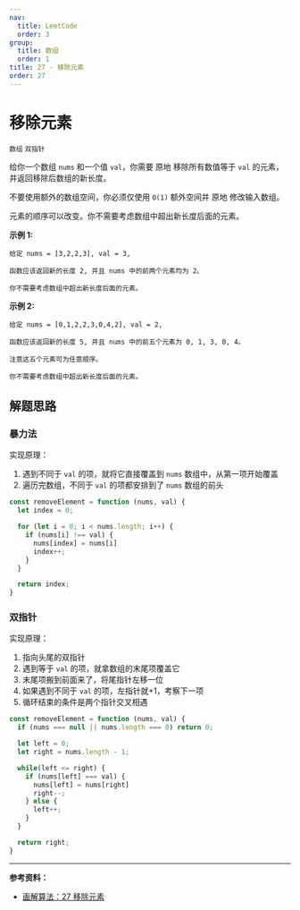 ```yaml
---
nav:
  title: LeetCode
  order: 3
group:
  title: 数组
  order: 1
title: 27 - 移除元素
order: 27
---
```


# 移除元素

`数组` `双指针`

给你一个数组 `nums` 和一个值 `val`，你需要 原地 移除所有数值等于 `val` 的元素，并返回移除后数组的新长度。

不要使用额外的数组空间，你必须仅使用 `O(1)` 额外空间并 原地 修改输入数组。

元素的顺序可以改变。你不需要考虑数组中超出新长度后面的元素。

**示例 1:**

```plain
给定 nums = [3,2,2,3], val = 3,

函数应该返回新的长度 2, 并且 nums 中的前两个元素均为 2。

你不需要考虑数组中超出新长度后面的元素。
```

**示例 2:**

```plain
给定 nums = [0,1,2,2,3,0,4,2], val = 2,

函数应该返回新的长度 5, 并且 nums 中的前五个元素为 0, 1, 3, 0, 4。

注意这五个元素可为任意顺序。

你不需要考虑数组中超出新长度后面的元素。
```

## 解题思路

### 暴力法

实现原理：

1. 遇到不同于 `val` 的项，就将它直接覆盖到 `nums` 数组中，从第一项开始覆盖
2. 遍历完数组，不同于 `val` 的项都安排到了 `nums` 数组的前头

```js
const removeElement = function (nums, val) {
  let index = 0;

  for (let i = 0; i < nums.length; i++) {
    if (nums[i] !== val) {
      nums[index] = nums[i]
      index++;
    }
  }

  return index;
}
```

### 双指针

实现原理：

1. 指向头尾的双指针
2. 遇到等于 `val` 的项，就拿数组的末尾项覆盖它
3. 末尾项搬到前面来了，将尾指针左移一位
4. 如果遇到不同于 `val` 的项，左指针就+1，考察下一项
5. 循环结束的条件是两个指针交叉相遇

```js
const removeElement = function (nums, val) {
  if (nums === null || nums.length === 0) return 0;

  let left = 0;
  let right = nums.length - 1;

  while(left <= right) {
    if (nums[left] === val) {
      nums[left] = nums[right]
      right--;
    } else {
      left++;
    }
  }

  return right;
}
```

---

**参考资料：**

- [画解算法：27 移除元素](https://leetcode-cn.com/problems/remove-element/solution/hua-jie-suan-fa-27-yi-chu-yuan-su-by-guanpengchn/)